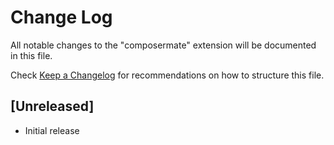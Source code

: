 # Change Log

All notable changes to the "composermate" extension will be documented in this file.

Check [Keep a Changelog](http://keepachangelog.com/) for recommendations on how to structure this file.

## [Unreleased]

- Initial release